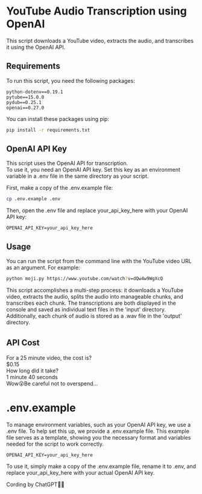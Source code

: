 # YouTube Audio Transcription using OpenAI

This script downloads a YouTube video, extracts the audio, and transcribes it using the OpenAI API.

## Requirements

To run this script, you need the following packages:

```Requirements
python-dotenv==0.19.1
pytube==15.0.0
pydub==0.25.1
openai==0.27.0
```

You can install these packages using pip:

```bash
pip install -r requirements.txt
```

## OpenAI API Key
This script uses the OpenAI API for transcription.   
To use it, you need an OpenAI API key. Set this key as an environment variable in a .env file in the same directory as your script.

First, make a copy of the .env.example file:

```bash
cp .env.example .env
```

Then, open the .env file and replace your_api_key_here with your OpenAI API key:

```dotenv
OPENAI_API_KEY=your_api_key_here
```

## Usage
You can run the script from the command line with the YouTube video URL as an argument. For example:

```bash
python moji.py https://www.youtube.com/watch?v=dQw4w9WgXcQ
```

This script accomplishes a multi-step process: it downloads a YouTube video, extracts the audio, splits the audio into manageable chunks, and transcribes each chunk. The transcriptions are both displayed in the console and saved as individual text files in the 'input' directory. Additionally, each chunk of audio is stored as a .wav file in the 'output' directory.

## API Cost　
For a 25 minute video, the cost is?  
$0.15  
How long did it take?  
1 minute 40 seconds  
Wow😮Be careful not to overspend...

# .env.example
To manage environment variables, such as your OpenAI API key, we use a .env file. To help set this up, we provide a .env.example file. This example file serves as a template, showing you the necessary format and variables needed for the script to work correctly.

```
OPENAI_API_KEY=your_api_key_here
```

To use it, simply make a copy of the .env.example file, rename it to .env, and replace your_api_key_here with your actual OpenAI API key.  

Cording by ChatGPT🚀🌟
